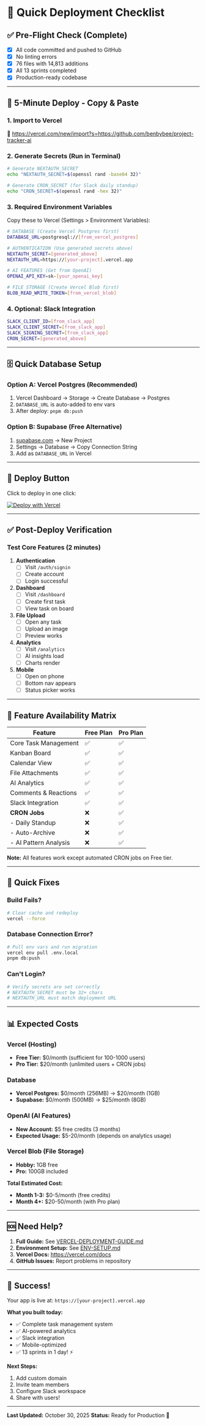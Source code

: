 # 🚀 Quick Deployment Checklist

## ✅ Pre-Flight Check (Complete)

- [x] All code committed and pushed to GitHub
- [x] No linting errors
- [x] 76 files with 14,813 additions
- [x] All 13 sprints completed
- [x] Production-ready codebase

---

## 📝 5-Minute Deploy - Copy & Paste

### 1. Import to Vercel
🔗 https://vercel.com/new/import?s=https://github.com/benbybee/project-tracker-ai

### 2. Generate Secrets (Run in Terminal)

```bash
# Generate NEXTAUTH_SECRET
echo "NEXTAUTH_SECRET=$(openssl rand -base64 32)"

# Generate CRON_SECRET (for Slack daily standup)
echo "CRON_SECRET=$(openssl rand -hex 32)"
```

### 3. Required Environment Variables

Copy these to Vercel (Settings > Environment Variables):

```bash
# DATABASE (Create Vercel Postgres first)
DATABASE_URL=postgresql://[from_vercel_postgres]

# AUTHENTICATION (Use generated secrets above)
NEXTAUTH_SECRET=[generated_above]
NEXTAUTH_URL=https://[your-project].vercel.app

# AI FEATURES (Get from OpenAI)
OPENAI_API_KEY=sk-[your_openai_key]

# FILE STORAGE (Create Vercel Blob first)
BLOB_READ_WRITE_TOKEN=[from_vercel_blob]
```

### 4. Optional: Slack Integration

```bash
SLACK_CLIENT_ID=[from_slack_app]
SLACK_CLIENT_SECRET=[from_slack_app]
SLACK_SIGNING_SECRET=[from_slack_app]
CRON_SECRET=[generated_above]
```

---

## 🗄️ Quick Database Setup

### Option A: Vercel Postgres (Recommended)
1. Vercel Dashboard → Storage → Create Database → Postgres
2. `DATABASE_URL` is auto-added to env vars
3. After deploy: `pnpm db:push`

### Option B: Supabase (Free Alternative)
1. [supabase.com](https://supabase.com) → New Project
2. Settings → Database → Copy Connection String
3. Add as `DATABASE_URL` in Vercel

---

## 🚀 Deploy Button

Click to deploy in one click:

[![Deploy with Vercel](https://vercel.com/button)](https://vercel.com/new/clone?repository-url=https://github.com/benbybee/project-tracker-ai&env=DATABASE_URL,NEXTAUTH_SECRET,NEXTAUTH_URL,OPENAI_API_KEY,BLOB_READ_WRITE_TOKEN&envDescription=Required%20environment%20variables%20for%20Project%20Tracker%20AI&envLink=https://github.com/benbybee/project-tracker-ai/blob/main/ENV-SETUP.md)

---

## ✅ Post-Deploy Verification

### Test Core Features (2 minutes)

1. **Authentication**
   - [ ] Visit `/auth/signin`
   - [ ] Create account
   - [ ] Login successful

2. **Dashboard**
   - [ ] Visit `/dashboard`
   - [ ] Create first task
   - [ ] View task on board

3. **File Upload**
   - [ ] Open any task
   - [ ] Upload an image
   - [ ] Preview works

4. **Analytics**
   - [ ] Visit `/analytics`
   - [ ] AI insights load
   - [ ] Charts render

5. **Mobile**
   - [ ] Open on phone
   - [ ] Bottom nav appears
   - [ ] Status picker works

---

## 🎯 Feature Availability Matrix

| Feature | Free Plan | Pro Plan |
|---------|-----------|----------|
| Core Task Management | ✅ | ✅ |
| Kanban Board | ✅ | ✅ |
| Calendar View | ✅ | ✅ |
| File Attachments | ✅ | ✅ |
| AI Analytics | ✅ | ✅ |
| Comments & Reactions | ✅ | ✅ |
| Slack Integration | ✅ | ✅ |
| **CRON Jobs** | ❌ | ✅ |
| - Daily Standup | ❌ | ✅ |
| - Auto-Archive | ❌ | ✅ |
| - AI Pattern Analysis | ❌ | ✅ |

**Note:** All features work except automated CRON jobs on Free tier.

---

## 🔧 Quick Fixes

### Build Fails?
```bash
# Clear cache and redeploy
vercel --force
```

### Database Connection Error?
```bash
# Pull env vars and run migration
vercel env pull .env.local
pnpm db:push
```

### Can't Login?
```bash
# Verify secrets are set correctly
# NEXTAUTH_SECRET must be 32+ chars
# NEXTAUTH_URL must match deployment URL
```

---

## 📊 Expected Costs

### Vercel (Hosting)
- **Free Tier:** $0/month (sufficient for 100-1000 users)
- **Pro Tier:** $20/month (unlimited users + CRON jobs)

### Database
- **Vercel Postgres:** $0/month (256MB) → $20/month (1GB)
- **Supabase:** $0/month (500MB) → $25/month (8GB)

### OpenAI (AI Features)
- **New Account:** $5 free credits (3 months)
- **Expected Usage:** $5-20/month (depends on analytics usage)

### Vercel Blob (File Storage)
- **Hobby:** 1GB free
- **Pro:** 100GB included

**Total Estimated Cost:**
- **Month 1-3:** $0-5/month (free credits)
- **Month 4+:** $20-50/month (with Pro plan)

---

## 🆘 Need Help?

1. **Full Guide:** See [VERCEL-DEPLOYMENT-GUIDE.md](./VERCEL-DEPLOYMENT-GUIDE.md)
2. **Environment Setup:** See [ENV-SETUP.md](./ENV-SETUP.md)
3. **Vercel Docs:** https://vercel.com/docs
4. **GitHub Issues:** Report problems in repository

---

## 🎉 Success!

Your app is live at: `https://[your-project].vercel.app`

**What you built today:**
- ✅ Complete task management system
- ✅ AI-powered analytics
- ✅ Slack integration
- ✅ Mobile-optimized
- ✅ 13 sprints in 1 day! ⚡

**Next Steps:**
1. Add custom domain
2. Invite team members
3. Configure Slack workspace
4. Share with users!

---

**Last Updated:** October 30, 2025
**Status:** Ready for Production 🚀


